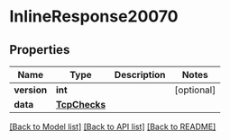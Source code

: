 # InlineResponse20070

## Properties
Name | Type | Description | Notes
------------ | ------------- | ------------- | -------------
**version** | **int** |  | [optional] 
**data** | [**TcpChecks**](TcpChecks.md) |  | 

[[Back to Model list]](../README.md#documentation-for-models) [[Back to API list]](../README.md#documentation-for-api-endpoints) [[Back to README]](../README.md)


